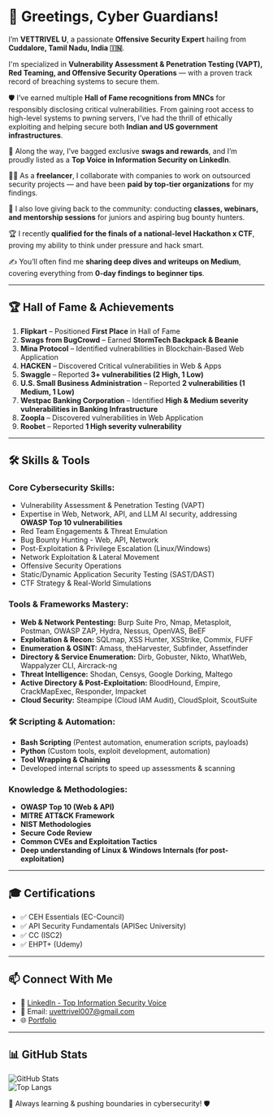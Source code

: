 # 👋 Greetings, Cyber Guardians!

I’m **VETTRIVEL U**, a passionate **Offensive Security Expert** hailing from **Cuddalore, Tamil Nadu, India 🇮🇳**.

I'm specialized in **Vulnerability Assessment & Penetration Testing (VAPT), Red Teaming, and Offensive Security Operations** — with a proven track record of breaching systems to secure them.

🛡️ I’ve earned multiple **Hall of Fame recognitions from MNCs** for responsibly disclosing critical vulnerabilities. From gaining root access to high-level systems to pwning servers, I’ve had the thrill of ethically exploiting and helping secure both **Indian and US government infrastructures**.

🎁 Along the way, I’ve bagged exclusive **swags and rewards**, and I’m proudly listed as a **Top Voice in Information Security on LinkedIn**.

🧑‍💼 As a **freelancer**, I collaborate with companies to work on outsourced security projects — and have been **paid by top-tier organizations** for my findings.

🧠 I also love giving back to the community: conducting **classes, webinars, and mentorship sessions** for juniors and aspiring bug bounty hunters.

🏆 I recently **qualified for the finals of a national-level Hackathon x CTF**, proving my ability to think under pressure and hack smart.

✍️ You’ll often find me **sharing deep dives and writeups on Medium**, covering everything from **0-day findings to beginner tips**.

---

## 🏆 Hall of Fame & Achievements

1. **Flipkart** – Positioned **First Place** in Hall of Fame  
2. **Swags from BugCrowd** – Earned **StormTech Backpack & Beanie**  
3. **Mina Protocol** – Identified vulnerabilities in Blockchain-Based Web Application  
4. **HACKEN** – Discovered Critical vulnerabilities in Web & Apps  
5. **Swaggle** – Reported **3+ vulnerabilities (2 High, 1 Low)**  
6. **U.S. Small Business Administration** – Reported **2 vulnerabilities (1 Medium, 1 Low)**  
7. **Westpac Banking Corporation** – Identified **High & Medium severity vulnerabilities in Banking Infrastructure**  
8. **Zoopla** – Discovered vulnerabilities in Web Application  
9. **Roobet** – Reported **1 High severity vulnerability**  

---

## 🛠 Skills & Tools  
### **Core Cybersecurity Skills:**
- Vulnerability Assessment & Penetration Testing (VAPT)
- Expertise in Web, Network, API, and LLM AI security, addressing **OWASP Top 10 vulnerabilities**
- Red Team Engagements & Threat Emulation
- Bug Bounty Hunting - Web, API, Network
- Post-Exploitation & Privilege Escalation (Linux/Windows)
- Network Exploitation & Lateral Movement
- Offensive Security Operations
- Static/Dynamic Application Security Testing (SAST/DAST)
- CTF Strategy & Real-World Simulations

### **Tools & Frameworks Mastery:**
- **Web & Network Pentesting:** Burp Suite Pro, Nmap, Metasploit, Postman, OWASP ZAP, Hydra, Nessus, OpenVAS, BeEF
- **Exploitation & Recon:** SQLmap, XSS Hunter, XSStrike, Commix, FUFF
- **Enumeration & OSINT:** Amass, theHarvester, Subfinder, Assetfinder
- **Directory & Service Enumeration:** Dirb, Gobuster, Nikto, WhatWeb, Wappalyzer CLI, Aircrack-ng
- **Threat Intelligence:** Shodan, Censys, Google Dorking, Maltego
- **Active Directory & Post-Exploitation:** BloodHound, Empire, CrackMapExec, Responder, Impacket
- **Cloud Security:** Steampipe (Cloud IAM Audit), CloudSploit, ScoutSuite

### **🛠️ Scripting & Automation:**
- **Bash Scripting** (Pentest automation, enumeration scripts, payloads)
- **Python** (Custom tools, exploit development, automation)
- **Tool Wrapping & Chaining**
- Developed internal scripts to speed up assessments & scanning

### **Knowledge & Methodologies:**
- **OWASP Top 10 (Web & API)**
- **MITRE ATT&CK Framework**
- **NIST Methodologies**
- **Secure Code Review**
- **Common CVEs and Exploitation Tactics**
- **Deep understanding of Linux & Windows Internals (for post-exploitation)**

---

## 🎓 Certifications  
- ✅ CEH Essentials (EC-Council)  
- ✅ API Security Fundamentals (APISec University)  
- ✅ CC (ISC2)  
- ✅ EHPT+ (Udemy)  

---  

## 📫 Connect With Me  
- 🔗 [LinkedIn - Top Information Security Voice](https://linkedin.com/in/yourprofile)  
- 📧 Email: uvettrivel007@gmail.com  
- 🌐 [Portfolio](https://yourwebsite.com)  

---  

## 📊 GitHub Stats  
![GitHub Stats](https://github-readme-stats.vercel.app/api?username=vettrivel007&show_icons=true&theme=radical)  
![Top Langs](https://github-readme-stats.vercel.app/api/top-langs/?username=vettrivel007&layout=compact&theme=radical)  

🚀 Always learning & pushing boundaries in cybersecurity! 🛡
